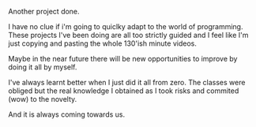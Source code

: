 Another project done.

I have no clue if i'm going to quiclky adapt to the world of programming.
These projects I've been doing are all too strictly guided and I feel like I'm just copying and pasting the whole 130'ish minute videos.

Maybe in the near future there will be new opportunities to improve by doing it all by myself.

I've always learnt better when I just did it all from zero. The classes were obliged but the real knowledge I obtained as I took risks and commited (wow) to the novelty.

And it is always coming towards us.
